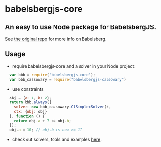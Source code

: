 # babelsbergjs-core

## An easy to use Node package for BabelsbergJS.

See [the original repo](https://github.com/babelsberg/babelsberg-js) for more info on Babelsberg.

## Usage

* require babelsbergjs-core and a solver in your Node project:

```javascript
  var bbb = require('babelsbergjs-core');
  var bbb_cassowary = require("babelsbergjs-cassowary")
```
  
* use constraints

```javascript
  obj = {a: 1, b: 2};
  return bbb.always({
    solver: new bbb_cassowary.ClSimplexSolver(),
    ctx: {obj: obj}
  }, function () {
    return obj.a + 7 <= obj.b;
  });
  obj.a = 10; // obj.b is now >= 17
```
  
* check out solvers, tools and examples [here](https://github.com/babelsbergjs).
